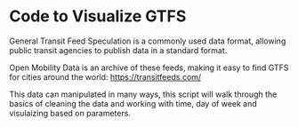 # Code to Visualize GTFS

General Transit Feed Speculation is a commonly used data format, allowing public transit agencies to publish data in a standard format. 

Open Mobility Data is an archive of these feeds, making it easy to find GTFS for cities around the world: https://transitfeeds.com/

This data can manipulated in many ways, this script will walk through the basics of cleaning the data and working with time, day of week and visulaizing based on parameters.
